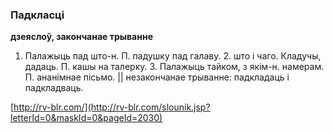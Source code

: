 ### Падкласці
**дзеяслоў, закончанае трыванне**

1. Палажыць пад што-н. П. падушку пад галаву. 2. што і чаго. Кладучы, дадаць. П. кашы на талерку. 3. Палажыць тайком, з якім-н. намерам. П. ананімнае пісьмо. || незакончанае трыванне: падкладаць і падкладваць.

<a rel="author">[http://rv-blr.com/](http://rv-blr.com/slounik.jsp?letterId=0&maskId=0&pageId=2030)</a>
